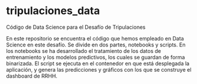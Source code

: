# tripulaciones_data
Código de Data Science para el Desafío de Tripulaciones

En este repositorio se encuentra el código que hemos empleado en Data Science en este desafío.
Se divide en dos partes, notebooks y scripts.
En los notebooks se ha desarrollado el tratamiento de los datos de entrenamiento y los modelos predictivos, los cuales se guardan de forma binarizada.
El script se ejecuta en el contenedor en que está desplegada la aplicación, y genera las predicciones y gráficos con los que se construye el dashboard de RRHH.
